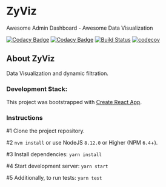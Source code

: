 # ZyViz
Awesome Admin Dashboard - Awesome Data Visualization

[![Codacy Badge](https://api.codacy.com/project/badge/Grade/bf4824fe727e469c8f3c622ddb7b52fa)](https://app.codacy.com/app/ahashem/ZyViz?utm_source=github.com&utm_medium=referral&utm_content=ahashem/ZyViz&utm_campaign=Badge_Grade_Dashboard)
[![Codacy Badge](https://api.codacy.com/project/badge/Grade/80d9ac310ed94c00ae5f72200720ad52)](https://app.codacy.com/app/ahashem/ZyViz?utm_source=github.com&utm_medium=referral&utm_content=ahashem/ZyViz&utm_campaign=Badge_Grade_Dashboard)
[![Build Status](https://travis-ci.org/ahashem/ZyViz.svg?branch=master)](https://travis-ci.org/ahashem/ZyViz)
[![codecov](https://codecov.io/gh/ahashem/ZyViz/branch/master/graph/badge.svg)](https://codecov.io/gh/ahashem/ZyViz)

## About ZyViz
Data Visualization and dynamic filtration.
 

### Development Stack:
This project was bootstrapped with [Create React App](https://github.com/facebook/create-react-app).


### Instructions
#1 Clone the project repository.

#2 `nvm install` or use NodeJS `8.12.0` or Higher (NPM `6.4`+). 

#3 Install dependencies: `yarn install`

#4 Start development server: `yarn start`

#5 Additionally, to run tests: `yarn test`
